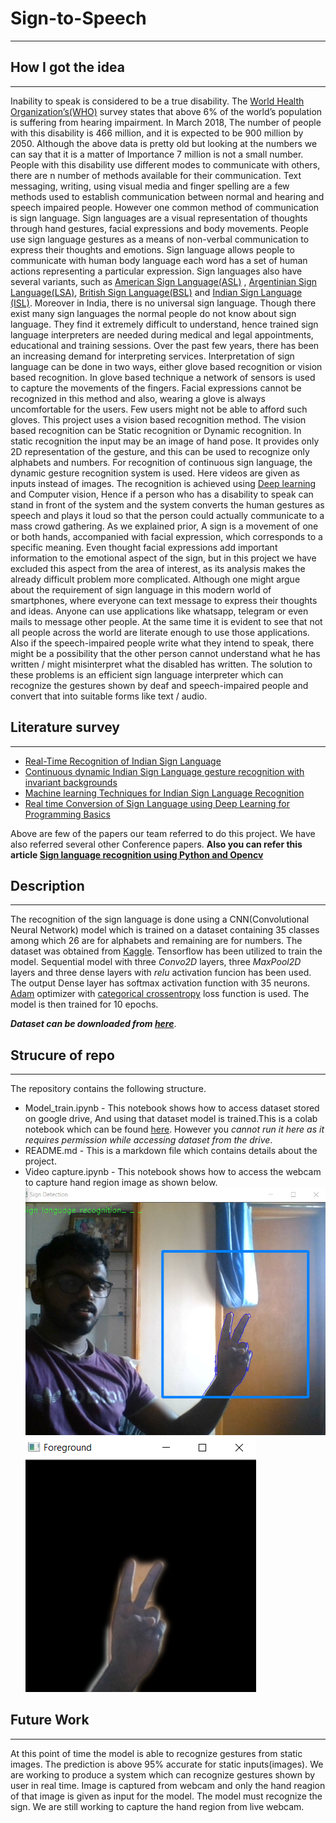 # Sign-to-Speech
---
## How I got the idea
---

Inability to speak is considered to be a true disability. The [World Health Organization’s(WHO)](https://www.who.int/data/gho) survey states that above 6% of the world’s population is suffering from hearing impairment. In March 2018, The number of people with this disability is 466 million, and it is expected to be 900 million by 2050. Although the above data is pretty old but looking at the numbers we can say that it is a matter of Importance 7 million is not a small number. People with this disability use different modes to communicate with others, there are n number of methods available for their communication. Text messaging, writing, using visual media and finger spelling are a few methods used to establish communication between normal and hearing and speech impaired people. However one common method of communication is sign language. Sign languages are a visual representation of thoughts through hand gestures, facial expressions and body movements. People use sign language gestures as a means of non-verbal communication to express their thoughts and emotions. Sign language allows people to communicate with human body language each word has a set of human actions representing a particular expression. Sign languages also have several variants, such as [American Sign Language(ASL)](https://www.nidcd.nih.gov/health/american-sign-language) , [Argentinian Sign Language(LSA)](https://argentinesignlanguage.bible/), [British Sign Language(BSL)](https://www.signbsl.com/) and [Indian Sign Language (ISL)](https://indiansignlanguage.org/). Moreover in India, there is no universal sign language. Though there exist many sign languages the normal people do not know about sign language. They find it extremely difficult to understand, hence trained sign language interpreters are needed during medical and legal appointments, educational and training sessions. Over the past few years, there has been an increasing demand for interpreting services.
Interpretation of sign language can be done in two ways, either glove based recognition or vision based recognition. In glove based technique a network of sensors is used to capture the movements of the fingers. Facial expressions cannot be recognized in this method and also, wearing a glove is always uncomfortable for the users. Few users might not be able to afford such gloves. This project uses a vision based recognition method. The vision based recognition can be Static recognition or Dynamic recognition. In static recognition the input may be an image of hand pose. It provides only 2D representation of the gesture, and this can be used to recognize only alphabets and numbers. For recognition of continuous sign language, the dynamic gesture recognition system is used. Here videos are given as inputs instead of images. The recognition is achieved using [Deep learning](https://www.ibm.com/cloud/learn/deep-learning) and Computer vision, Hence if a person who has a disability to speak can stand in front of the system and the system converts the human gestures as speech and plays it loud so that the person could actually communicate to a mass crowd gathering.
As we explained prior, A sign is a movement of one or both hands, accompanied with facial expression, which corresponds to a specific meaning. Even thought facial expressions add important information to the emotional aspect of the sign, but in this project we have excluded this aspect from the area of interest, as its analysis makes the already difficult problem more complicated.
Although one might argue about the requirement of sign language in this modern world of smartphones, where everyone can text message to express their thoughts and ideas. Anyone can use applications like whatsapp, telegram or even mails to message other people. At the same time it is evident to see that not all people across the world are literate enough to use those applications. Also if the speech-impaired people write what they intend to speak, there might be a possibility that the other person cannot understand what he has written / might misinterpret what the disabled has written.
The solution to these problems is an efficient sign language interpreter which can recognize the gestures shown by  deaf and speech-impaired people and convert that into suitable forms like text / audio.

## Literature survey
---
- [Real-Time Recognition of Indian Sign Language](https://ieeexplore.ieee.org/document/8862125)
- [Continuous dynamic Indian Sign Language gesture recognition with invariant backgrounds](https://ieeexplore.ieee.org/document/7275945)
- [Machine learning Techniques for Indian Sign Language Recognition](https://ieeexplore.ieee.org/document/8454988)
- [Real time Conversion of Sign Language using Deep Learning for Programming Basics](https://ieeexplore.ieee.org/document/9087272)

Above are few of the papers our team referred to do this project. We have also referred several other Conference papers.
**Also you can refer this article [Sign language recognition using Python and Opencv](https://data-flair.training/blogs/sign-language-recognition-python-ml-opencv/)**

## Description
---
The recognition of the sign language is done using a CNN(Convolutional Neural Network) model which is trained on a dataset containing 35 classes among which 26 are for alphabets and remaining are for numbers. The dataset was obtained from [Kaggle](https://www.kaggle.com/datasets). Tensorflow has been utilized to train the model.
Sequential model with three *Convo2D* layers, three *MaxPool2D* layers and three dense layers with *relu* activation funcion has been used. The output Dense layer has softmax activation function with 35 neurons.
[Adam](https://keras.io/api/optimizers/adam/) optimizer with [categorical crossentropy](https://www.tensorflow.org/api_docs/python/tf/keras/losses/CategoricalCrossentropy) loss function is used. The model is then trained for 10 epochs.

***Dataset can be downloaded from [here](https://www.kaggle.com/vaishnaviasonawane/indian-sign-language-dataset)***.

## Strucure of repo
---
The repository contains the following structure.
- Model_train.ipynb - This notebook shows how to access dataset stored on google drive, And using that dataset model is trained.This is a colab notebook which can be found [here](https://colab.research.google.com/drive/12ZQg_yHc-8uY9rgvOIgnwd6rkYONUhV8?usp=sharing). However you *cannot run it here as it requires permission while accessing dataset from the drive*.
- README.md - This is a markdown file which contains details about the project.
- Video capture.ipynb - This notebook shows how to access the webcam to capture hand region image as shown below.
![Webcam capture](/images/Webcamcapture.png)
![Hand image](/images/fg.png)

## Future Work
---
At this point of time the model is able to recognize gestures from static images. The prediction is above 95% accurate for static inputs(images). We are working to produce a system which can recognize gestures shown by user in real time.
Image is captured from webcam and only the hand reagion of that image is given as input for the model. The model must recognize the sign.
We are still working to capture the hand region from live webcam.